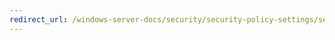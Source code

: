 ```yaml
---
redirect_url: /windows-server-docs/security/security-policy-settings/security-options/accounts-rename-guest-account.md
---
```

